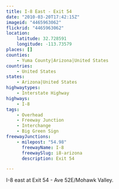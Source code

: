 ```yaml
---
title: I-8 East - Exit 54
date: "2010-03-20T17:42:15Z"
imageid: "4465963062"
flickrid: "4465963062"
location:
    latitude: 32.728591
    longitude: -113.73579
places: []
counties:
    - Yuma County|Arizona|United States
countries:
    - United States
states:
    - Arizona|United States
highwaytypes:
    - Interstate Highway
highways:
    - I-8
tags:
    - Overhead
    - Freeway Junction
    - Interchange
    - Big Green Sign
freewayJunctions:
    - milepost: "54.98"
      freewayName: I-8
      freewaySlug: i8-arizona
      description: Exit 54

---
```

I-8 east at Exit 54 - Ave 52E/Mohawk Valley.